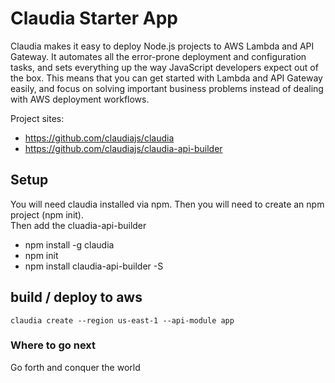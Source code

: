# Claudia Starter App
Claudia makes it easy to deploy Node.js projects to AWS Lambda and API Gateway. It automates all the error-prone deployment and configuration tasks, and sets everything up the way JavaScript developers expect out of the box. This means that you can get started with Lambda and API Gateway easily, and focus on solving important business problems instead of dealing with AWS deployment workflows.

Project sites:
* https://github.com/claudiajs/claudia
* https://github.com/claudiajs/claudia-api-builder

## Setup

You will need claudia installed via npm.  Then you will need to create an npm project (npm init).  
Then add the cluadia-api-builder

* npm install -g claudia
* npm init
* npm install claudia-api-builder -S

## build / deploy to aws

```
claudia create --region us-east-1 --api-module app
```

### Where to go next

Go forth and conquer the world
